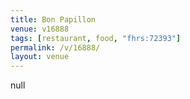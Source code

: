```yaml
---
title: Bon Papillon
venue: v16888
tags: [restaurant, food, "fhrs:72393"]
permalink: /v/16888/
layout: venue
---
```

null
